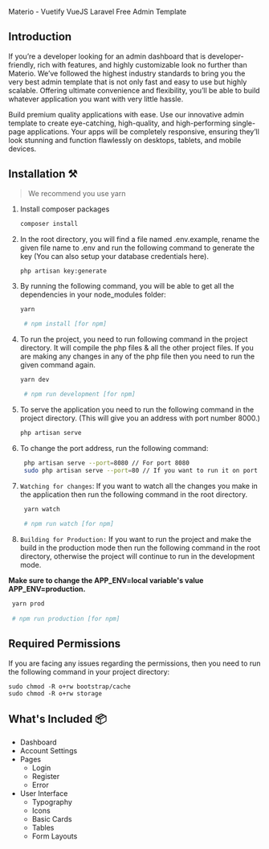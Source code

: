 <p align="center"></p>
Materio - Vuetify VueJS Laravel Free Admin Template
</p>


## Introduction

If you’re a developer looking for an admin dashboard that is developer-friendly, rich with features, and highly customizable look no further than Materio. We’ve followed the highest industry standards to bring you the very best admin template that is not only fast and easy to use but highly scalable. Offering ultimate convenience and flexibility, you’ll be able to build whatever application you want with very little hassle.

Build premium quality applications with ease. Use our innovative admin template to create eye-catching, high-quality, and high-performing single-page applications. Your apps will be completely responsive, ensuring they’ll look stunning and function flawlessly on desktops, tablets, and mobile devices.

## Installation ⚒️

> We recommend you use yarn

1. Install composer packages

   ```bash
   composer install

   ```

2. In the root directory, you will find a file named .env.example, rename the given file name to .env and run the following command to generate the key (You can also setup your database credentials here).

   ```bash
   php artisan key:generate

   ```

3. By running the following command, you will be able to get all the dependencies in your node_modules folder:

   ```bash
   yarn

    # npm install [for npm]
   ```

4. To run the project, you need to run following command in the project directory. It will compile the php files & all the other project files. If you are making any changes in any of the php file then you need to run the given command again.

   ```bash
   yarn dev

    # npm run development [for npm]
   ```

5. To serve the application you need to run the following command in the project directory. (This will give you an address with port number 8000.)

   ```bash
   php artisan serve

   ```

6. To change the port address, run the following command:

   ```bash
    php artisan serve --port=8080 // For port 8080
    sudo php artisan serve --port=80 // If you want to run it on port 80, you probably need to sudo.

   ```

7. `Watching for changes`: If you want to watch all the changes you make in the application then run the following command in the root directory.

   ```bash
    yarn watch
    
    # npm run watch [for npm]
   ```

8. `Building for Production:` If you want to run the project and make the build in the production mode then run the following command in the root directory, otherwise the project will continue to run in the development mode.

**Make sure to change the APP_ENV=local variable's value APP_ENV=production.**

   ```bash
    yarn prod
    
    # npm run production [for npm]
   ```

## Required Permissions

If you are facing any issues regarding the permissions, then you need to run the following command in your project directory:

  ```
  sudo chmod -R o+rw bootstrap/cache
  sudo chmod -R o+rw storage
  ```

## What's Included 📦

- Dashboard
- Account Settings
- Pages
  - Login
  - Register
  - Error
- User Interface
  - Typography
  - Icons
  - Basic Cards
  - Tables
  - Form Layouts
